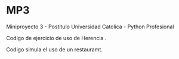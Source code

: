 # MP3

Miniproyecto 3 - Postitulo Universidad Catolica - Python Profesional 

Codigo de ejercicio de uso de Herencia .

Codigo simula el uso de un restauramt.
